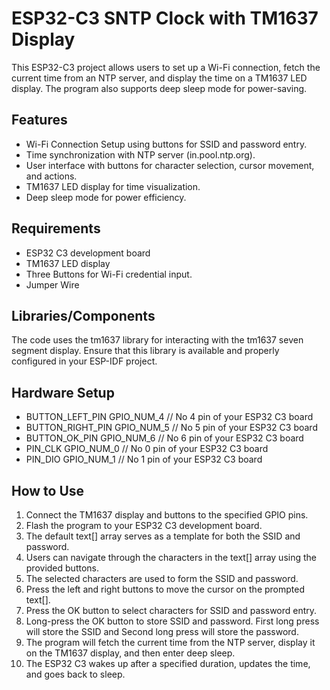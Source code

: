 ESP32-C3 SNTP Clock with TM1637 Display
====================

This ESP32-C3 project allows users to set up a Wi-Fi connection, fetch the current time from an NTP server, and display the time on a TM1637 LED display. The program also supports deep sleep mode for power-saving.

## Features

- Wi-Fi Connection Setup using buttons for SSID and password entry.
- Time synchronization with NTP server (in.pool.ntp.org).
- User interface with buttons for character selection, cursor movement, and actions.
- TM1637 LED display for time visualization.
- Deep sleep mode for power efficiency.

## Requirements

- ESP32 C3 development board
- TM1637 LED display
- Three Buttons for Wi-Fi credential input.
- Jumper Wire

## Libraries/Components

The code uses the tm1637 library for interacting with the tm1637 seven segment display. Ensure that this library is available and properly configured in your ESP-IDF project.

## Hardware Setup

- BUTTON_LEFT_PIN         GPIO_NUM_4  // No 4 pin of your ESP32 C3 board
- BUTTON_RIGHT_PIN        GPIO_NUM_5  // No 5 pin of your ESP32 C3 board
- BUTTON_OK_PIN           GPIO_NUM_6  // No 6 pin of your ESP32 C3 board
- PIN_CLK                 GPIO_NUM_0  // No 0 pin of your ESP32 C3 board    
- PIN_DIO                 GPIO_NUM_1  // No 1 pin of your ESP32 C3 board

## How to Use

1. Connect the TM1637 display and buttons to the specified GPIO pins.
2. Flash the program to your ESP32 C3 development board.
3. The default text[] array serves as a template for both the SSID and password.
4. Users can navigate through the characters in the text[] array using the provided buttons.
5. The selected characters are used to form the SSID and password.
6. Press the left and right buttons to move the cursor on the prompted text[].
7. Press the OK button to select characters for SSID and password entry.
8. Long-press the OK button to store SSID and password. First long press will store the SSID and Second long press will store the password.
9. The program will fetch the current time from the NTP server, display it on the TM1637 display, and then enter deep sleep.
10. The ESP32 C3 wakes up after a specified duration, updates the time, and goes back to sleep.


